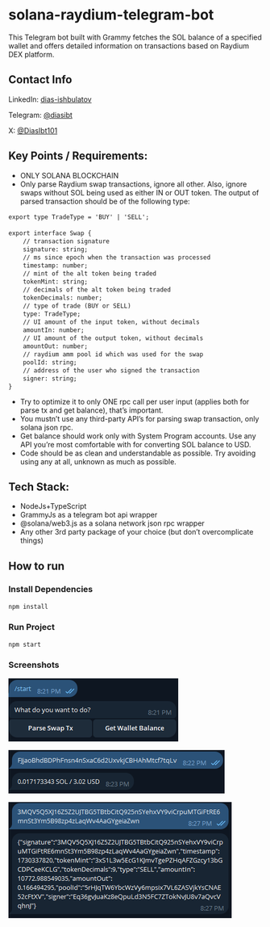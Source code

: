 # solana-raydium-telegram-bot
This Telegram bot built with Grammy fetches the SOL balance of a specified wallet and offers detailed information on transactions based on Raydium DEX platform.

## Contact Info
LinkedIn: [dias-ishbulatov](https://www.linkedin.com/in/dias-ishbulatov/)

Telegram: [@diasibt](https://t.me/@diasibt)

X: [@DiasIbt101](https://x.com/DiasIbt101)


## Key Points / Requirements:

- ONLY SOLANA BLOCKCHAIN
- Only parse Raydium swap transactions, ignore all other. 
Also, ignore swaps without SOL being used as either IN or OUT token.
The output of parsed transaction should be of the following type:

```
export type TradeType = 'BUY' | 'SELL';

export interface Swap {
    // transaction signature
    signature: string;
    // ms since epoch when the transaction was processed
    timestamp: number;
    // mint of the alt token being traded
    tokenMint: string;
    // decimals of the alt token being traded
    tokenDecimals: number;
    // type of trade (BUY or SELL)
    type: TradeType;
    // UI amount of the input token, without decimals
    amountIn: number;
    // UI amount of the output token, without decimals
    amountOut: number;
    // raydium amm pool id which was used for the swap
    poolId: string;
    // address of the user who signed the transaction
    signer: string;
}
```

- Try to optimize it to only ONE rpc call per user input (applies both for parse tx and get balance), that’s important.
- You mustn’t use any third-party API’s for parsing swap transaction, only solana json rpc.
- Get balance should work only with System Program accounts. Use any API you’re most comfortable with for converting SOL balance to USD.
- Code should be as clean and understandable as possible. Try avoiding using any at all, unknown as much as possible.


## Tech Stack:
- NodeJs+TypeScript
- GrammyJs as a telegram bot api wrapper
- @solana/web3.js as a solana network json rpc wrapper
- Any other 3rd party package of your choice (but don’t overcomplicate things)


## How to run

### Install Dependencies
```
npm install
```

### Run Project
```
npm start
```

### Screenshots

![alt text](./image-1.png)

![alt text](./image-2.png)

![alt text](./image-3.png)
